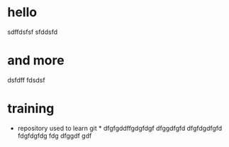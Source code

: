 # hello 
sdffdsfsf
sfddsfd

# and more
dsfdff
fdsdsf


# training
* repository used to learn git *
dfgfgddffgdgfdgf
dfggdfgfd
dfgfdgdfgfd
fdgfdgfdg
fdg
dfggdf
gdf


